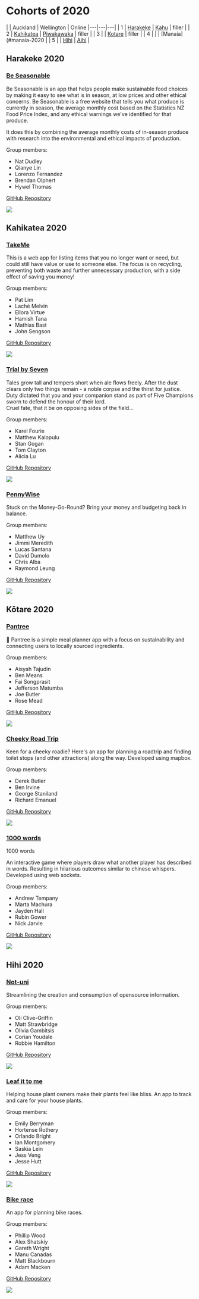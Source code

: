 # Cohorts of 2020

| | Auckland | Wellington | Online
|---|---|---|
| 1    | [Harakeke](#harakeke-2020)   | [Kahu](#kahu-2019)             | filler |
| 2    | [Kahikatea](#kahikatea-2020) | [Piwakawaka](#piwakawaka-2020) | filler |
| 3    | <!--[Matai](#matai-2020) -->  | [Kotare](#kotare-2020)         | filler |
| 4    | <!--[Pohutukawa](#pohutukawa-2020)--> |<!--[Roa](#roa-2020)--> | [Manaia](#manaia-2020 |
| 5    | <!--[Horoeka](#horoeka-2020) -->    | [Hihi](#hihi-2020)       | [Aihi](#aihi-2020)  |

Harakeke 2020
-----------

### [Be Seasonable](https://beseasonable.com/)

Be Seasonable is an app that helps people make sustainable food choices by making it easy to see what is in season, at low prices and other ethical concerns. Be Seasonable is a free website that tells you what produce is currently in season, the average monthly cost based on the Statistics NZ Food Price Index, and any ethical warnings we've identified for that produce.

It does this by combining the average monthly costs of in-season produce with research into the environmental and ethical impacts of production.

Group members:
* Nat Dudley
* Qianye Lin
* Lorenzo Fernandez
* Brendan Olphert
* Hywel Thomas

[GitHub Repository](https://github.com/harakeke-2020/Final-Project-Be-Seasonable)

![](images/2020/be-seasonable.png)



<!-- 
Kahu 2020
--------- -->



Kahikatea 2020
---------

### [TakeMe](https://take-me-nz.herokuapp.com)

This is a web app for listing items that you no longer want or need, but could still have value or use to someone else. The focus is on recycling, preventing both waste and further unnecessary production, with a side effect of saving you money!

Group members:
* Pat Lim
* Laché Melvin
* Ellora Virtue
* Hamish Tana
* Mathias Bast
* John Sengson

[GitHub Repository](https://github.com/kahikatea-2020/take-me)

![](images/2020/take-me.png)


### [Trial by Seven](https://the-name-of-the-game.herokuapp.com/)

Tales grow tall and tempers short when ale flows freely. After the dust clears only two things remain - a noble corpse and the thirst for justice.\
Duty dictated that you and your companion stand as part of Five Champions sworn to defend the honour of their lord.\
Cruel fate, that it be on opposing sides of the field...

Group members:
* Karel Fourie
* Matthew Kalopulu
* Stan Gogan
* Tom Clayton
* Alicia Lu

[GitHub Repository](https://github.com/kahikatea-2020/The-Name-Of-The-Game)

![](images/2020/trial-by-seven.png)



### [PennyWise](https://pennywise-eda.herokuapp.com/#/)

Stuck on the Money-Go-Round? Bring your money and budgeting back in balance.

Group members:
* Matthew Uy
* Jimmi Meredith
* Lucas Santana
* David Dumolo
* Chris Alba
* Raymond Leung

[GitHub Repository](https://github.com/malyz01/pennyWise)

![](images/2020/pennywise.png)


<!-- 
Piwakawaka 2020
--------- -->

## Kōtare 2020

### [Pantree](https://pantree-app.herokuapp.com/)

🌱 Pantree is a simple meal planner app with a focus on sustainability and connecting users to locally sourced ingredients.

Group members:
* Aisyah Tajudin
* Ben Means
* Fai Songprasit
* Jefferson Matumba
* Joe Butler
* Rose Mead

[GitHub Repository](https://github.com/kotare-2020/Pantree)

![](images/2020/pantree.png)

### [Cheeky Road Trip]()

Keen for a cheeky roadie? Here's an app for planning a roadtrip and finding toilet stops (and other attractions) along the way. Developed using mapbox.

Group members:
* Derek Butler
* Ben Irvine
* George Staniland
* Richard Emanuel

[GitHub Repository](https://github.com/kotare-2020/Cheeky-Road-Trip)

![](images/2020/cheeky-road-trip.png)

### [1000 words](https://one-thousand-words-game.herokuapp.com/#/)

1000 words

An interactive game where players draw what another player has described in words. Resulting in hilarious outcomes similar to chinese whispers. Developed using web sockets.

Group members:
* Andrew Tempany
* Marta Machura
* Jayden Hall
* Rubin Gower
* Nick Jarvie

[GitHub Repository](https://github.com/kotare-2020/1000-words)

![](images/2020/1000-words.png)


## Hihi 2020

### [Not-uni](http://not-uni.herokuapp.com/)

Streamlining the creation and consumption of opensource information.

Group members:
* Oli Clive-Griffin
* Matt Strawbridge
* Olivia Gambitsis
* Corian Youdale
* Robbie Hamilton

[GitHub Repository](https://github.com/hihi-2020/Not-Uni)

![](images/2020/not-uni.png)


### [Leaf it to me](http://leaf-it-to-me.herokuapp.com/)

Helping house plant owners make their plants feel like bliss. An app to track and care for your house plants.

Group members:
* Emily Berryman
* Hortense Rothery
* Orlando Bright
* Ian Montgomery
* Saskia Lein
* Jess Veng
* Jesse Hutt

[GitHub Repository](https://github.com/hihi-2020/Leaf-it-to-me)

![](images/2020/leaf-it-to-me.png)

### [Bike race](http://bike-mates.herokuapp.com/)

An app for planning bike races.

Group members:
* Phillip Wood
* Alex Shatskiy
* Gareth Wright
* Manu Canadas
* Matt Blackbourn
* Adam Macken

[GitHub Repository](https://github.com/hihi-2020/bike-race)

![](images/2020/bike-race.png)
